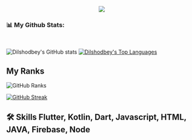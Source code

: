 
<p align="center">
  <a href="https://github.com/DenverCoder1/readme-typing-svg"><img src="https://readme-typing-svg.herokuapp.com?font=Time+New+Roman&color=%23C8BE25&size=25&center=true&vCenter=true&width=500&height=100&lines=I+am+Dilshodbek+Egamberdiyev;I+am+Mobile+Developer;Hello+Git+hub;I+am+from+Uzbekistan;My+best+code+Kotlin;🌱+I’m+currently+learning+Flutter;👯+I’m+looking+to+collaborate+with+other+content+creators"></a>
</p>

### 📊 My Github Stats:
<br/>

![Dilshodbey's GitHub stats](https://github-readme-stats.vercel.app/api?username=Dilshodbey&show_icons=true&theme=radical) <a href="https://github.com/Dilshodbey"><img 
alt="Dilshodbey's Top Languages" src="https://github-readme-stats.vercel.app/api/top-langs/?username=professorDeveloper&langs_count=8&count_private=true&layout=compact&theme=react&hide_border=true&bg_color=0D1117" /></a>


## My Ranks

<img src="https://github-profile-trophy.vercel.app/?username=Dilshodbey&theme=dracula" alt="GitHub Ranks" /></a></p>


[![GitHub Streak](https://github-readme-streak-stats.herokuapp.com?user=Dilshodbey&theme=radical&hide_border=true&date_format=M%20j%5B%2C%20Y%5D)](https://github.com/Dilshodbey)
<br>



## 🛠 Skills Flutter, Kotlin, Dart, Javascript, HTML, JAVA, Firebase, Node
[resume]: https://drive.google.com/file/d/1ryZi4rw91dM1LL62zYgHpemjKuxkWHdx/view?usp=sharing
